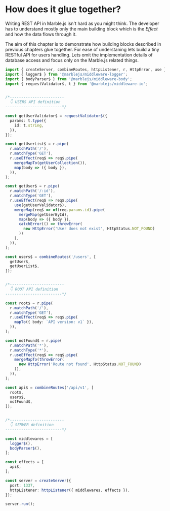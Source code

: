 # How does it glue​ together?

Writing REST API in Marble.js isn't hard as you might think. The developer has to understand mostly only the main building block which is the _Effect_ and how the data flows through it.

The aim of this chapter is to demonstrate how building blocks described in previous chapters glue together. For ease of understaning lets build a tiny RESTful API for users handling. Lets omit the implementation details of database access and focus only on the Marble.js related things.

```typescript
import { createServer, combineRoutes, httpListener, r, HttpError, use } from '@marblejs/core';
import { logger$ } from '@marblejs/middleware-logger';
import { bodyParser$ } from '@marblejs/middleware-body';
import { requestValidator$, t } from '@marblejs/middleware-io';


/*------------------------
  👇 USERS API definition
-------------------------*/

const getUserValidator$ = requestValidator$({
  params: t.type({
    id: t.string,
  }),
});

const getUserList$ = r.pipe(
  r.matchPath('/'),
  r.matchType('GET'),
  r.useEffect(req$ => req$.pipe(
    mergeMapTo(getUserCollection()),
    map(body => ({ body }),
  )),
);

const getUser$ = r.pipe(
  r.matchPath('/:id'),
  r.matchType('GET'),
  r.useEffect(req$ => req$.pipe(
    use(getUserValidator$),
    mergeMap(req$ => of(req.params.id).pipe(
      mergeMap(getUserById),
      map(body => ({ body }),
      catchError(() => throwError(
        new HttpError('User does not exist', HttpStatus.NOT_FOUND)
      ))
    ),
  )),
);

const users$ = combineRoutes('/users', [
  getUser$,
  getUserList$,
]);


/*------------------------
  👇 ROOT API definition
-------------------------*/

const root$ = r.pipe(
  r.matchPath('/'),
  r.matchType('GET'),
  r.useEffect(req$ => req$.pipe(
    mapTo({ body: `API version: v1` }),
  )),
);

const notFound$ = r.pipe(
  r.matchPath('*'),
  r.matchType('*'),
  r.useEffect(req$ => req$.pipe(
    mergeMapTo(throwError(
      new HttpError('Route not found', HttpStatus.NOT_FOUND)
    )),
  )),
);

const api$ = combineRoutes('/api/v1', [
  root$,
  users$,
  notFound$,
]);


/*------------------------
  👇 SERVER definition
-------------------------*/

const middlewares = [
  logger$(),
  bodyParser$(),
];

const effects = [
  api$,
];

const server = createServer({
  port: 1337,
  httpListener: httpListener({ middlewares, effects }),
});

server.run();
```

